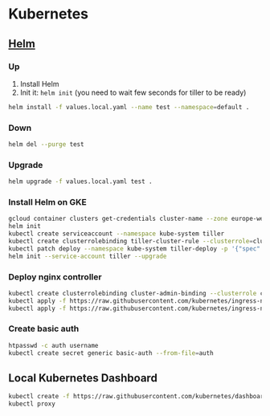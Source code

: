 # Kubernetes

## [Helm](https://helm.sh/)

### Up

1. Install Helm
2. Init it: `helm init` (you need to wait few seconds for tiller to be ready)

```bash
helm install -f values.local.yaml --name test --namespace=default .
```

### Down

```bash
helm del --purge test
```

### Upgrade

```bash
helm upgrade -f values.local.yaml test .
```

### Install Helm on GKE

```bash
gcloud container clusters get-credentials cluster-name --zone europe-west1-b
helm init
kubectl create serviceaccount --namespace kube-system tiller
kubectl create clusterrolebinding tiller-cluster-rule --clusterrole=cluster-admin --serviceaccount=kube-system:tiller
kubectl patch deploy --namespace kube-system tiller-deploy -p '{"spec":{"template":{"spec":{"serviceAccount":"tiller"}}}}'
helm init --service-account tiller --upgrade
```

### Deploy nginx controller

```bash
kubectl create clusterrolebinding cluster-admin-binding --clusterrole cluster-admin --user $(gcloud config get-value account)
kubectl apply -f https://raw.githubusercontent.com/kubernetes/ingress-nginx/master/deploy/mandatory.yaml
kubectl apply -f https://raw.githubusercontent.com/kubernetes/ingress-nginx/master/deploy/provider/cloud-generic.yaml
```

### Create basic auth

```bash
htpasswd -c auth username
kubectl create secret generic basic-auth --from-file=auth
```

## Local Kubernetes Dashboard

```bash
kubectl create -f https://raw.githubusercontent.com/kubernetes/dashboard/master/src/deploy/recommended/kubernetes-dashboard.yaml
kubectl proxy
```